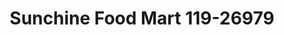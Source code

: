 ---
f_zip-code: 32796
f_state-code: FL
title: Sunchine Food Mart 119-26979
f_phone: 321-383-3311
f_city-only: Titusville
f_address: 1110 Garden Street Titusville
f_location-unique-id: '26979'
slug: sunchine-food-mart-119-26979
updated-on: '2024-05-30T13:46:58.046Z'
created-on: '2024-05-30T13:36:59.803Z'
published-on: '2024-05-30T13:54:32.469Z'
f_city-state: cms/city/titusville-fl.md
f_company: cms/company/sunchine-food-mart-119.md
f_state: cms/state/florida.md
layout: '[payday-loan].html'
tags: payday-loan
---